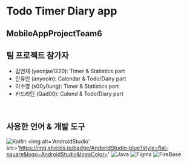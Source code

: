 # Todo Timer Diary app

## MobileAppProjectTeam6

## 팀 프로젝트 참가자
- 김연재 (yeonjae1220): Timer & Statistics part
- 안유인 (anyooin): Calendar & Todo/Dairy part
- 이수영 (s00y0ung): Timer & Statistics part
- 카드리딘 (Qad00): Calend & Todo/Diary part
<br/>

## 사용한 언어 & 개발 도구
<img alt='Kotlin' src='https://img.shields.io/badge/Kotlin-black?style=flat-square&logo=Kotlin&logoColor='> <img alt='AndroidStudio' src='https://img.shields.io/badge/AndoridStudio-blue?style=flat-square&logo=AndroidStudio&logoColor=' <img alt='Java' src='https://img.shields.io/badge/Java-grey?style=flat-square&logo=Java&logoColor='> <img alt='Figma' src='https://img.shields.io/badge/Figma-green?style=flat-square&logo=Figma&logoColor='>
<img alt='FireBase' src='https://img.shields.io/badge/FireBase-darkblue?style=flat-square&logo=FireBase&logoColor='>


<br/>
